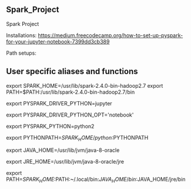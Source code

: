 ## Spark_Project
Spark Project

Installations: https://medium.freecodecamp.org/how-to-set-up-pyspark-for-your-jupyter-notebook-7399dd3cb389

Path setups:
## User specific aliases and functions
export SPARK_HOME=/usr/lib/spark-2.4.0-bin-hadoop2.7
export PATH=$PATH:/usr/lib/spark-2.4.0-bin-hadoop2.7/bin

export PYSPARK_DRIVER_PYTHON=jupyter

export PYSPARK_DRIVER_PYTHON_OPT='notebook'

export PYSPARK_PYTHON=python2

export PYTHONPATH=$SPARK_HOME/python:$PYTHONPATH

export JAVA_HOME=/usr/lib/jvm/java-8-oracle

export JRE_HOME=/usr/lib/jvm/java-8-oracle/jre

export PATH=$SPARK_HOME:$PATH:~/.local/bin:$JAVA_HOME/bin:$JAVA_HOME/jre/bin
